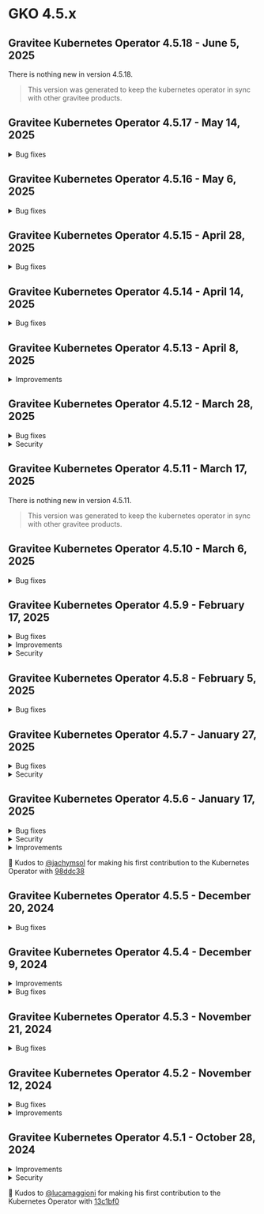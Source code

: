 # GKO 4.5.x

## Gravitee Kubernetes Operator 4.5.18 - June 5, 2025

There is nothing new in version 4.5.18.

> This version was generated to keep the kubernetes operator in sync with other gravitee products.


## Gravitee Kubernetes Operator 4.5.17 - May 14, 2025
    
<details>
<summary>Bug fixes</summary>

  * Management Context Could not be resolved in Webhook when GKO deployed on multiple namespaces [#10562](https://github.com/gravitee-io/issues/issues/10562)
</details>


## Gravitee Kubernetes Operator 4.5.16 - May 6, 2025
    
<details>
<summary>Bug fixes</summary>

  * mAPI throws an exception when an Application is created using GKO with empty pictureUrl [#10531](https://github.com/gravitee-io/issues/issues/10531)
</details>


## Gravitee Kubernetes Operator 4.5.15 - April 28, 2025
    
<details>
<summary>Bug fixes</summary>

  * Installing several operators in multiple namespaces is not possible due to webhook conflict [#10499](https://github.com/gravitee-io/issues/issues/10499)
</details>


## Gravitee Kubernetes Operator 4.5.14 - April 14, 2025
    
<details>
<summary>Bug fixes</summary>

  * v4 APIs created via GKO not displayed in assigned Category [#10448](https://github.com/gravitee-io/issues/issues/10448)
</details>


## Gravitee Kubernetes Operator 4.5.13 - April 8, 2025
    
<details>
<summary>Improvements</summary>

  * Allow to set `hostNetwork` flag in manager deployment [#10478](https://github.com/gravitee-io/issues/issues/10478)
</details>


## Gravitee Kubernetes Operator 4.5.12 - March 28, 2025
    
<details>
<summary>Bug fixes</summary>

  * Severe error when deploying Native v4 API [#10406](https://github.com/gravitee-io/issues/issues/10406)
</details>


<details>
<summary>Security</summary>

  * update module github.com/golang-jwt/jwt/v5 to v5.2.2 [#10452](https://github.com/gravitee-io/issues/issues/10452)
</details>


## Gravitee Kubernetes Operator 4.5.11 - March 17, 2025

There is nothing new in version 4.5.11.

> This version was generated to keep the kubernetes operator in sync with other gravitee products.


## Gravitee Kubernetes Operator 4.5.10 - March 6, 2025
    
<details>
<summary>Bug fixes</summary>

  * V4 API deletion happens without waiting for the plan to be deleted [#10376](https://github.com/gravitee-io/issues/issues/10376)
  * Remove releaseTimestamp annotation from manager deployment [#10358](https://github.com/gravitee-io/issues/issues/10358)
</details>


## Gravitee Kubernetes Operator 4.5.9 - February 17, 2025
    
<details>
<summary>Bug fixes</summary>

  * API v2 local flag is true by default when the API reference states it is false [#10339](https://github.com/gravitee-io/issues/issues/10339)
  * GKO v4 API CRD is missing the analytics tracing attribute [#10322](https://github.com/gravitee-io/issues/issues/10322)
  * Operator is reconciling every secrets on startup [#10284](https://github.com/gravitee-io/issues/issues/10284)
</details>


<details>
<summary>Improvements</summary>

  * Allow to disable ingress controller in helm values [#10327](https://github.com/gravitee-io/issues/issues/10327)
  * Make the operator able to run in cluster mode but only monitor a set of namespaces listed in helm values [#10297](https://github.com/gravitee-io/issues/issues/10297)
</details>


<details>
<summary>Security</summary>

  * Narrow down verbs allowed for the manager role regarding custom resources [#10328](https://github.com/gravitee-io/issues/issues/10328)
</details>


## Gravitee Kubernetes Operator 4.5.8 - February 5, 2025
    
<details>
<summary>Bug fixes</summary>

  * Management context secret resolution fails when API is in another namespace [#10315](https://github.com/gravitee-io/issues/issues/10315)
  * GKO Helm chart causes Argo CD reconciliation loop [#10306](https://github.com/gravitee-io/issues/issues/10306)
  * API v2 CRD export generates bad format for headers [#10288](https://github.com/gravitee-io/issues/issues/10288)
</details>


## Gravitee Kubernetes Operator 4.5.7 - January 27, 2025
    
<details>
<summary>Bug fixes</summary>

  * RBAC creation is inconsistent for admission webhook when scope is not cluster [#10294](https://github.com/gravitee-io/issues/issues/10294)
  * Re-deploying an exported API CRD fails due to unknown metadata field [#10282](https://github.com/gravitee-io/issues/issues/10282)
  * Documentation page not visible if parent field doesn't match folder name [#10281](https://github.com/gravitee-io/issues/issues/10281)
</details>


<details>
<summary>Security</summary>

  * Webhook cluster role access should be narrowed down to resource names we use [#10296](https://github.com/gravitee-io/issues/issues/10296)
</details>


## Gravitee Kubernetes Operator 4.5.6 - January 17, 2025

<details>

<summary>Bug fixes</summary>

* Admission panics when Management Context references a secret in another namespace [#10275](https://github.com/gravitee-io/issues/issues/10275)

</details>

<details>

<summary>Security</summary>

* Update module golang.org/x/net to v0.33.0 [#10254](https://github.com/gravitee-io/issues/issues/10254)

</details>

<details>

<summary>Improvements</summary>

* Upcoming 4.6 Gravitee Cloud support has been backported

</details>

🚀 Kudos to [@jachymsol](https://github.com/jachymsol) for making his first contribution to the Kubernetes Operator with [98ddc38](https://github.com/gravitee-io/gravitee-kubernetes-operator/commit/98ddc38ec043eb7812e6d334c1d4c8b6dcc4275a)

## Gravitee Kubernetes Operator 4.5.5 - December 20, 2024

<details>

<summary>Bug fixes</summary>

* Missing deprecated status in API definition for plans [#10248](https://github.com/gravitee-io/issues/issues/10248)
* Application notifyMembers doesn't work [#10231](https://github.com/gravitee-io/issues/issues/10231)
* Editable HTTP configuration when an API is managed by the operator [#10221](https://github.com/gravitee-io/issues/issues/10221)
* Template strings are not resolved for API Resources references [#10214](https://github.com/gravitee-io/issues/issues/10214)
* Unable to import two v2 plans with same type in APIM [#10195](https://github.com/gravitee-io/issues/issues/10195)

</details>

## Gravitee Kubernetes Operator 4.5.4 - December 9, 2024

<details>

<summary>Improvements</summary>

* Issue a clear warning when attempting to apply a group with an API primary owner [#10094](https://github.com/gravitee-io/issues/issues/10094)
* Improve OAuth application settings validation [#10079](https://github.com/gravitee-io/issues/issues/10079)

</details>

<details>

<summary>Bug fixes</summary>

* Missing Key and Trust Store fields in API Definition [#10215](https://github.com/gravitee-io/issues/issues/10215)

</details>

## Gravitee Kubernetes Operator 4.5.3 - November 21, 2024

<details>

<summary>Bug fixes</summary>

* API v2 CRD export cannot be applied when setting selection rules on plans [#10185](https://github.com/gravitee-io/issues/issues/10185)
* Adding a page is allowed for v4 APIs managed by the operator [#10184](https://github.com/gravitee-io/issues/issues/10184)
* API state is not exported when the API is stopped [#10172](https://github.com/gravitee-io/issues/issues/10172)
* Cloud context fails with token stored in a secret [#10170](https://github.com/gravitee-io/issues/issues/10170)
* Webhook validation fails when management context references a secret [#10168](https://github.com/gravitee-io/issues/issues/10168)
* The notifyMembers property is ignored for V2 APIs [#10163](https://github.com/gravitee-io/issues/issues/10163)
* Empty map values are ignored when persisting resources [#10161](https://github.com/gravitee-io/issues/issues/10161)
* Plan IDs are regenerated for V2 APIs after GKO upgrade [#10159](https://github.com/gravitee-io/issues/issues/10159)
* GKO - API Definition - Default System Folder "Aside" [#10152](https://github.com/gravitee-io/issues/issues/10152)
* Edit on Github button deactivated when deploying github fetcher [#10078](https://github.com/gravitee-io/issues/issues/10078)
* API Pages are not deleted when combining http-fetcher (or markdown) and github-fetchers together [#10087](https://github.com/gravitee-io/issues/issues/10087)

</details>

## Gravitee Kubernetes Operator 4.5.2 - November 12, 2024

<details>

<summary>Bug fixes</summary>

* Having two plans with same name lead to duplicate key error on API v4 export [#10128](https://github.com/gravitee-io/issues/issues/10128)
* APIs sourced from kubernetes config map get out of sync after some time [#10095](https://github.com/gravitee-io/issues/issues/10095)
* Adding a member with an existing role id to a V2 API issues a warning [#10096](https://github.com/gravitee-io/issues/issues/10096)
* GKO removes attributes with empty value from API Definition [#10034](https://github.com/gravitee-io/issues/issues/10034)

</details>

<details>

<summary>Improvements</summary>

* Filter out v2 pages that are fetched from a root repo on CRD export [#10093](https://github.com/gravitee-io/issues/issues/10093)

</details>

## Gravitee Kubernetes Operator 4.5.1 - October 28, 2024

<details>

<summary>Improvements</summary>

* Filter out v2 pages that are fetched from a root repo on CRD export [#10093](https://github.com/gravitee-io/issues/issues/10093)
* Add support for pod tolerations in Helm charts [#10135](https://github.com/gravitee-io/issues/issues/10135)

</details>

<details>

<summary>Security</summary>

* Narrow down webhook configurations role permissions [#10105](https://github.com/gravitee-io/issues/issues/10105)

</details>

🚀 Kudos to [@lucamaggioni](https://github.com/lucamaggioni) for making his first contribution to the Kubernetes Operator with [13c1bf0](https://github.com/gravitee-io/gravitee-kubernetes-operator/commit/13c1bf043f61564d8ef77cad27521a5cef7844e4)
